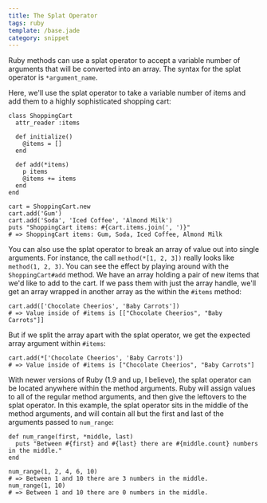 ```yaml
---
title: The Splat Operator
tags: ruby
template: /base.jade
category: snippet
---
```


Ruby methods can use a splat operator to accept a variable number of arguments that will be converted into an array. The syntax for the splat operator is `*argument_name`.

Here, we'll use the splat operator to take a variable number of items and add them to a highly sophisticated shopping cart:

```
class ShoppingCart
  attr_reader :items

  def initialize()
    @items = []
  end

  def add(*items)
    p items
    @items += items
  end
end

cart = ShoppingCart.new
cart.add('Gum')
cart.add('Soda', 'Iced Coffee', 'Almond Milk')
puts "ShoppingCart items: #{cart.items.join(', ')}"
# => ShoppingCart items: Gum, Soda, Iced Coffee, Almond Milk
```

You can also use the splat operator to break an array of value out into single arguments. For instance, the call `method(*[1, 2, 3])` really looks like `method(1, 2, 3)`. You can see the effect by playing around with the `ShoppingCart#add` method. We have an array holding a pair of new items that we'd like to add to the cart. If we pass them with just the array handle, we'll get an array wrapped in another array as the within the `#items` method:

```
cart.add(['Chocolate Cheerios', 'Baby Carrots'])
# => Value inside of #items is [["Chocolate Cheerios", "Baby Carrots"]]
```

But if we split the array apart with the splat operator, we get the expected array argument within `#items`:

```
cart.add(*['Chocolate Cheerios', 'Baby Carrots'])
# => Value inside of #items is ["Chocolate Cheerios", "Baby Carrots"]
```

With newer versions of Ruby (1.9 and up, I believe), the splat operator can be located anywhere within the method arguments. Ruby will assign values to all of the regular method arguments, and then give the leftovers to the splat operator. In this example, the splat operator sits in the middle of the method arguments, and will contain all but the first and last of the arguments passed to `num_range`:

```
def num_range(first, *middle, last)
  puts "Between #{first} and #{last} there are #{middle.count} numbers in the middle."
end

num_range(1, 2, 4, 6, 10)
# => Between 1 and 10 there are 3 numbers in the middle.
num_range(1, 10)
# => Between 1 and 10 there are 0 numbers in the middle.
```
